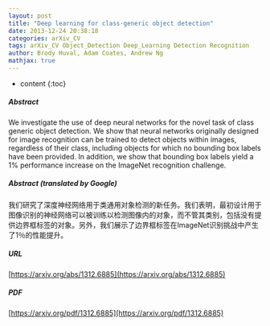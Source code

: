 ```yaml
---
layout: post
title: "Deep learning for class-generic object detection"
date: 2013-12-24 20:38:18
categories: arXiv_CV
tags: arXiv_CV Object_Detection Deep_Learning Detection Recognition
author: Brody Huval, Adam Coates, Andrew Ng
mathjax: true
---
```


* content
{:toc}

##### Abstract
We investigate the use of deep neural networks for the novel task of class generic object detection. We show that neural networks originally designed for image recognition can be trained to detect objects within images, regardless of their class, including objects for which no bounding box labels have been provided. In addition, we show that bounding box labels yield a 1% performance increase on the ImageNet recognition challenge.

##### Abstract (translated by Google)
我们研究了深度神经网络用于类通用对象检测的新任务。我们表明，最初设计用于图像识别的神经网络可以被训练以检测图像内的对象，而不管其类别，包括没有提供边界框标签的对象。另外，我们展示了边界框标签在ImageNet识别挑战中产生了1％的性能提升。

##### URL
[https://arxiv.org/abs/1312.6885](https://arxiv.org/abs/1312.6885)

##### PDF
[https://arxiv.org/pdf/1312.6885](https://arxiv.org/pdf/1312.6885)

